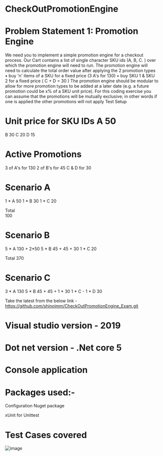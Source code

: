 # CheckOutPromotionEngine


# Problem Statement 1: Promotion Engine
We need you to implement a simple promotion engine for a checkout process. Our Cart contains a list of single character SKU ids (A, B, C.	) over which the promotion engine will need to run.
The promotion engine will need to calculate the total order value after applying the 2 promotion types
•	buy 'n' items of a SKU for a fixed price (3 A's for 130)
•	buy SKU 1 & SKU 2 for a fixed price ( C + D = 30 )
The promotion engine should be modular to allow for more promotion types to be added at a later date (e.g. a future promotion could be x% of a SKU unit price). For this coding exercise you can assume that the promotions will be mutually exclusive; in other words if one is applied the other promotions will not apply
Test Setup
# Unit price for SKU IDs A	50
B	30
C	20
D	15

# Active Promotions
3 of A's for 130
2 of B's for 45 C & D for 30

# Scenario A
1	* A	50
1	* B	30
1	* C	20

Total		
100
# Scenario	B	
5 * A		130 + 2*50
5 * B		45 + 45 + 30
1 * C		20

Total	370

# Scenario C
3	* A	130
5	* B	45 + 45 + 1 * 30
1	* C	-
1	* D	30


Take the latest from the below link - https://github.com/shinojmm/CheckOutPromotionEngine_Exam.git

# Visual studio version - 2019
# Dot net version - .Net core 5
# Console application

# Packages used:-
Configuration Nuget package

xUnit for Unittest

# Test Cases covered
![image](https://user-images.githubusercontent.com/17158147/129192658-46415519-7470-4ec9-91bf-79c93a4eb07e.png)


 

